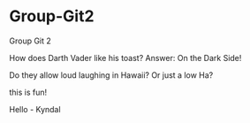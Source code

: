 # Group-Git2
Group Git 2




How does Darth Vader like his toast? 
Answer: On the Dark Side! 

Do they allow loud laughing in Hawaii? Or just a low Ha? 













this is fun!

Hello - Kyndal


